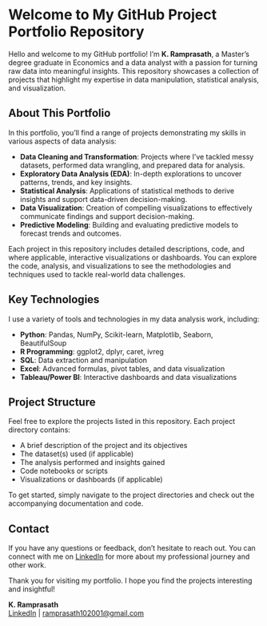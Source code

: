 # Welcome to My GitHub Project Portfolio Repository

Hello and welcome to my GitHub portfolio! I’m **K. Ramprasath**, a Master’s degree graduate in Economics and a data analyst with a passion for turning raw data into meaningful insights. This repository showcases a collection of projects that highlight my expertise in data manipulation, statistical analysis, and visualization.

## About This Portfolio
In this portfolio, you’ll find a range of projects demonstrating my skills in various aspects of data analysis:

- **Data Cleaning and Transformation**: Projects where I’ve tackled messy datasets, performed data wrangling, and prepared data for analysis.
- **Exploratory Data Analysis (EDA)**: In-depth explorations to uncover patterns, trends, and key insights.
- **Statistical Analysis**: Applications of statistical methods to derive insights and support data-driven decision-making.
- **Data Visualization**: Creation of compelling visualizations to effectively communicate findings and support decision-making.
- **Predictive Modeling**: Building and evaluating predictive models to forecast trends and outcomes.

Each project in this repository includes detailed descriptions, code, and where applicable, interactive visualizations or dashboards. You can explore the code, analysis, and visualizations to see the methodologies and techniques used to tackle real-world data challenges.

## Key Technologies
I use a variety of tools and technologies in my data analysis work, including:

- **Python**: Pandas, NumPy, Scikit-learn, Matplotlib, Seaborn, BeautifulSoup
- **R Programming**: ggplot2, dplyr, caret, ivreg
- **SQL**: Data extraction and manipulation
- **Excel**: Advanced formulas, pivot tables, and data visualization
- **Tableau/Power BI**: Interactive dashboards and data visualizations

## Project Structure
Feel free to explore the projects listed in this repository. Each project directory contains:

- A brief description of the project and its objectives
- The dataset(s) used (if applicable)
- The analysis performed and insights gained
- Code notebooks or scripts
- Visualizations or dashboards (if applicable)

To get started, simply navigate to the project directories and check out the accompanying documentation and code.

## Contact
If you have any questions or feedback, don’t hesitate to reach out. You can connect with me on [LinkedIn](https://www.linkedin.com/in/ram-prasath-429213304/) for more about my professional journey and other work.

Thank you for visiting my portfolio. I hope you find the projects interesting and insightful!

**K. Ramprasath**  
[LinkedIn](https://www.linkedin.com/in/ram-prasath-429213304/) | ramprasath102001@gmail.com
